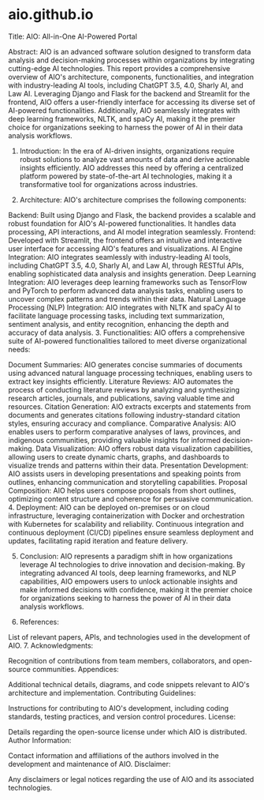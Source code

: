 # aio.github.io


Title: AIO: All-in-One AI-Powered Portal

Abstract:
AIO is an advanced software solution designed to transform data analysis and decision-making processes within organizations by integrating cutting-edge AI technologies. This report provides a comprehensive overview of AIO's architecture, components, functionalities, and integration with industry-leading AI tools, including ChatGPT 3.5, 4.0, Sharly AI, and Law AI. Leveraging Django and Flask for the backend and Streamlit for the frontend, AIO offers a user-friendly interface for accessing its diverse set of AI-powered functionalities. Additionally, AIO seamlessly integrates with deep learning frameworks, NLTK, and spaCy AI, making it the premier choice for organizations seeking to harness the power of AI in their data analysis workflows.

1. Introduction:
In the era of AI-driven insights, organizations require robust solutions to analyze vast amounts of data and derive actionable insights efficiently. AIO addresses this need by offering a centralized platform powered by state-of-the-art AI technologies, making it a transformative tool for organizations across industries.

2. Architecture:
AIO's architecture comprises the following components:

Backend: Built using Django and Flask, the backend provides a scalable and robust foundation for AIO's AI-powered functionalities. It handles data processing, API interactions, and AI model integration seamlessly.
Frontend: Developed with Streamlit, the frontend offers an intuitive and interactive user interface for accessing AIO's features and visualizations.
AI Engine Integration: AIO integrates seamlessly with industry-leading AI tools, including ChatGPT 3.5, 4.0, Sharly AI, and Law AI, through RESTful APIs, enabling sophisticated data analysis and insights generation.
Deep Learning Integration: AIO leverages deep learning frameworks such as TensorFlow and PyTorch to perform advanced data analysis tasks, enabling users to uncover complex patterns and trends within their data.
Natural Language Processing (NLP) Integration: AIO integrates with NLTK and spaCy AI to facilitate language processing tasks, including text summarization, sentiment analysis, and entity recognition, enhancing the depth and accuracy of data analysis.
3. Functionalities:
AIO offers a comprehensive suite of AI-powered functionalities tailored to meet diverse organizational needs:

Document Summaries: AIO generates concise summaries of documents using advanced natural language processing techniques, enabling users to extract key insights efficiently.
Literature Reviews: AIO automates the process of conducting literature reviews by analyzing and synthesizing research articles, journals, and publications, saving valuable time and resources.
Citation Generation: AIO extracts excerpts and statements from documents and generates citations following industry-standard citation styles, ensuring accuracy and compliance.
Comparative Analysis: AIO enables users to perform comparative analyses of laws, provinces, and indigenous communities, providing valuable insights for informed decision-making.
Data Visualization: AIO offers robust data visualization capabilities, allowing users to create dynamic charts, graphs, and dashboards to visualize trends and patterns within their data.
Presentation Development: AIO assists users in developing presentations and speaking points from outlines, enhancing communication and storytelling capabilities.
Proposal Composition: AIO helps users compose proposals from short outlines, optimizing content structure and coherence for persuasive communication.
4. Deployment:
AIO can be deployed on-premises or on cloud infrastructure, leveraging containerization with Docker and orchestration with Kubernetes for scalability and reliability. Continuous integration and continuous deployment (CI/CD) pipelines ensure seamless deployment and updates, facilitating rapid iteration and feature delivery.

5. Conclusion:
AIO represents a paradigm shift in how organizations leverage AI technologies to drive innovation and decision-making. By integrating advanced AI tools, deep learning frameworks, and NLP capabilities, AIO empowers users to unlock actionable insights and make informed decisions with confidence, making it the premier choice for organizations seeking to harness the power of AI in their data analysis workflows.

6. References:

List of relevant papers, APIs, and technologies used in the development of AIO.
7. Acknowledgments:

Recognition of contributions from team members, collaborators, and open-source communities.
Appendices:

Additional technical details, diagrams, and code snippets relevant to AIO's architecture and implementation.
Contributing Guidelines:

Instructions for contributing to AIO's development, including coding standards, testing practices, and version control procedures.
License:

Details regarding the open-source license under which AIO is distributed.
Author Information:

Contact information and affiliations of the authors involved in the development and maintenance of AIO.
Disclaimer:

Any disclaimers or legal notices regarding the use of AIO and its associated technologies.
